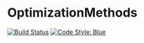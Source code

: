 # OptimizationMethods

[![Build Status][build-status-img]][build-status-url] [![Code Style: Blue][code-style-img]][code-style-url]

[build-status-img]: https://github.com/vp314/OptimizationMethods.jl/actions/workflows/CI.yml/badge.svg?branch=main 
[build-status-url]: https://github.com/vp314/OptimizationMethods.jl/actions/workflows/CI.yml?query=branch%3Amain
[code-style-img]: https://img.shields.io/badge/code%20style-blue-4495d1.svg
[code-style-url]: https://github.com/invenia/BlueStyle
